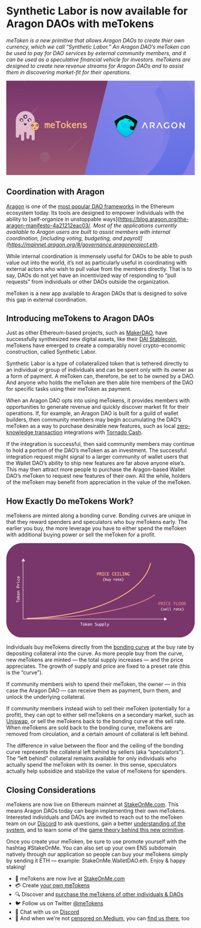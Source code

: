 # Synthetic Labor is now available for Aragon DAOs with meTokens

*meToken is a new primitive that allows Aragon DAOs to create thier own currency, which we call “Synthetic Labor.” An Aragon DAO’s meToken can be used to pay for DAO services by external community members, and it can be used as a speculative financial vehicle for investors. meTokens are designed to create new revenue streams for Aragon DAOs and to assist them in discovering market-fit for their operations.*

![](images/meTokens_Aragon.png)

## Coordination with Aragon

[Aragon](https://aragon.org/) is one of the [most popular DAO frameworks](https://poweredby.aragon.org/) in the Ethereum ecosystem today. Its tools are designed to empower individuals with the ability to [self-organize in unstoppable ways](https://blog.aragon.org/the-aragon-manifesto-4a21212eac03/_. Most of the applications currently available to Aragon users are built to assist members with internal coordination, [including voting, budgeting, and payroll](https://mainnet.aragon.org/#/governance.aragonproject.eth_.

While internal coordination is immensely useful for DAOs to be able to push value out into the world, it’s not as particularly useful in coordinating with external actors who wish to pull value from the members directly. That is to say, DAOs do not yet have an incentivized way of responding to “pull requests” from individuals or other DAOs outside the organization.

meToken is a new app available to Aragon DAOs that is designed to solve this gap in external coordination.

## Introducing meTokens to Aragon DAOs

Just as other Ethereum-based projects, such as [MakerDAO](https://makerdao.com/), have successfully synthesized new digital assets, like their [DAI Stablecoin](https://developer.makerdao.com/dai/1/), meTokens have emerged to create a comparably novel crypto-economic construction, called Synthetic Labor.

Synthetic Labor is a type of collateralized token that is tethered directly to an individual or group of individuals and can be spent only with its owner as a form of payment. A meToken can, therefore, be set to be owned by a DAO. And anyone who holds the meToken are then able hire members of the DAO for specific tasks using their meToken as payment.

When an Aragon DAO opts into using meTokens, it provides members with opportunities to generate revenue and quickly discover market fit for their operations. If, for example, an Aragon DAO is built for a guild of wallet builders, then community members may begin accumulating the DAO’s meToken as a way to purchase desirable new features, such as local [zero-knowledge transaction](https://z.cash/technology/zksnarks/) integrations with [Tornado Cash](https://tornado.cash/).

If the integration is successful, then said community members may continue to hold a portion of the DAO’s meToken as an investment. The successful integration request might signal to a larger community of wallet users that the Wallet DAO’s ability to ship new features are far above anyone else’s. This may then attract more people to purchase the Aragon-based Wallet DAO’s meToken to request new features of their own. All the while, holders of the meToken may benefit from appreciation in the value of the meToken.

## How Exactly Do meTokens Work?

meTokens are minted along a bonding curve. Bonding curves are unique in that they reward spenders and speculators who buy meTokens early. The earlier you buy, the more leverage you have to either spend the meToken with additional buying power or sell the meToken for a profit.

![](images/Bonding_Curve.png)

Individuals buy meTokens directly from the [bonding curve](https://medium.com/linum-labs/intro-to-bonding-curves-and-shapes-bf326bc4e11a) at the buy rate by depositing collateral into the curve. As more people buy from the curve, new meTokens are minted — the total supply increases — and the price appreciates. The growth of supply and price are fixed to a preset rate (this is the “curve”).

If community members wish to spend their meToken, the owner — in this case the Aragon DAO — can receive them as payment, burn them, and unlock the underlying collateral.

If community members instead wish to sell their meToken (potentially for a profit), they can opt to either sell meTokens on a secondary market, such as [Uniswap](https://uniswap.exchange/swap), or sell the meTokens back to the bonding curve at the sell rate. When meTokens are sold back to the bonding curve, meTokens are removed from circulation, and a certain amount of collateral is left behind.

The difference in value between the floor and the ceiling of the bonding curve represents the collateral left behind by sellers (aka “speculators”). The “left behind” collateral remains available for only individuals who actually spend the meToken with its owner. In this sense, speculators actually help subsidize and stabilize the value of meTokens for spenders.

## Closing Considerations

meTokens are now live on Ethereum mainnet at [StakeOnMe.com](http://stakeonme.com/). This means Aragon DAOs today can begin implementing their own meTokens. Interested individuals and DAOs are invited to reach out to the meToken team on our [Discord](https://discord.gg/qpRSjnd) to ask questions, gain a better [understanding of the system](https://stakeonme.com/About), and to learn some of the [game theory behind this new primitive](https://drive.google.com/file/d/1QfZyitdYTzyv4PIPStwL5si00jmguWm2/view).

Once you create your meToken, be sure to use promote yourself with the hashtag #StakeOnMe. You can also set up your own ENS subdomain natively through our application so people can buy your meTokens simply by sending it ETH — example: StakeOnMe.WalletDAO.eth. Enjoy & happy staking!

- 🥩 meTokens are now live at [StakeOnMe.com](http://stakeonme.com/)
- 💳 Create [your own meTokens](https://stakeonme.com/Tokenize)
- 🔍 Discover and [purchase the meTokens of other individuals & DAOs](https://stakeonme.com/Explore)
- 🐦 Follow us on Twitter [@meTokens](https://twitter.com/metokens)
- 👾 Chat with us on [Discord](https://discord.gg/qpRSjnd)
- 📓 And when we're not [censored on Medium](https://twitter.com/evan_van_ness/status/1252012688420614144), you can [find us there](https://medium.com/metokens), too
